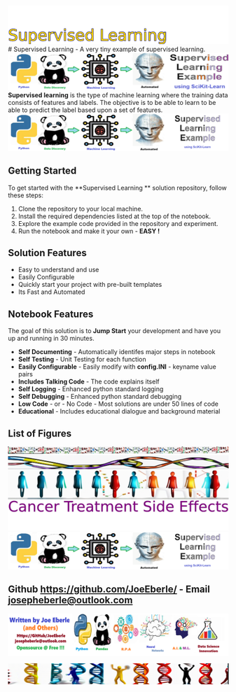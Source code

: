 ![Image image_filename](solution_sign.png)# Supervised Learning  - A very tiny example of supervised learning. ![Image image_filename](code.png)
**Supervised learning** is the type of machine learning where the training data consists of features and labels.  The objective is to be able to learn to be able to predict the label based upon a set of features.
![Image image_filename](sample.png)
## Getting Started
To get started with the **Supervised Learning ** solution repository, follow these steps:
1. Clone the repository to your local machine.
2. Install the required dependencies listed at the top of the notebook.
3. Explore the example code provided in the repository and experiment.
4. Run the notebook and make it your own - **EASY !**
    
## Solution Features
- Easy to understand and use  
- Easily Configurable 
- Quickly start your project with pre-built templates
- Its Fast and Automated

## Notebook Features

The goal of this solution is to **Jump Start** your development and have you up and running in 30 minutes. 

- **Self Documenting** - Automatically identifes major steps in notebook 
- **Self Testing** - Unit Testing for each function
- **Easily Configurable** - Easily modify with **config.INI** - keyname value pairs
- **Includes Talking Code** - The code explains itself 
- **Self Logging** - Enhanced python standard logging   
- **Self Debugging** - Enhanced python standard debugging
- **Low Code** - or - No Code  - Most solutions are under 50 lines of code
- **Educational** - Includes educational dialogue and background material
    
## List of Figures
 ![additional_image](brand_2.png)  <br>![additional_image](DNA_Strand.png)  <br>![additional_image](population_health.png)  <br>![additional_image](sign_NEON.png)  <br>![additional_image](supervised_learning.png)  <br>
    

## Github https://github.com/JoeEberle/ - Email  josepheberle@outlook.com 
    
![Developer](developer.png)

![Brand](brand.png)
    